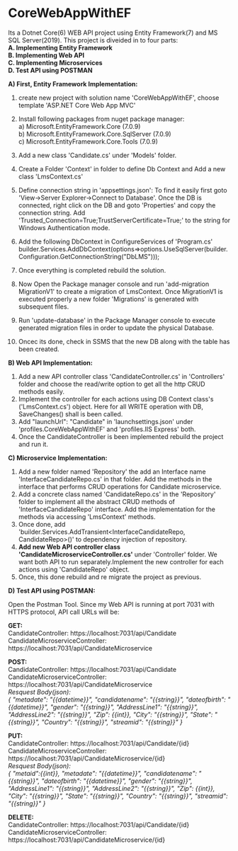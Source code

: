 # CoreWebAppWithEF
Its a Dotnet Core(6) WEB API project using Entity Framework(7) and MS SQL Server(2019). This project is diveided in to four parts:\
<b>A. Implementing Entity Framework\
B. Implementing Web API\
C. Implementing Microservices\
D. Test API using POSTMAN</b>

<b>A) First, Entity Framework Implementation:</b>

1. create new project with solution name 'CoreWebAppWithEF', choose template 'ASP.NET Core Web App MVC'
2. Install following packages from nuget package manager:\
     a) Microsoft.EntityFramework.Core (7.0.9)\
     b) Microsoft.EntityFramework.Core.SqlServer (7.0.9)\
     c) Microsoft.EntityFramework.Core.Tools (7.0.9)
4. Add a new class 'Candidate.cs' under 'Models' folder.
5. Create a Folder 'Context' in folder to define Db Context and Add a new class 'LmsContext.cs'
6. Define connection string in 'appsettings.json':
    To find it easily first goto 'View->Server Explorer->Connect to Database'.
    Once the DB is connected, right click on the DB and goto 'Properties' and copy the connection string.
    Add 'Trusted_Connection=True;TrustServerCertificate=True;' to the string for Windows Authentication mode.

7.  Add the following DbContext in ConfigureServices of 'Program.cs'
    builder.Services.AddDbContext<LmsContext>(options=>options.UseSqlServer(builder.Configuration.GetConnectionString("DbLMS")));
8. Once everything is completed rebuild the solution.
9. Now Open the Package manager console and run 'add-migration MigrationV1' to create a migration of LmsContext. Once MigrationV1 is executed properly a new folder 'Migrations' is generated with subsequent files.
10. Run 'update-database' in the Package Manager console to execute generated migration files in order to update the physical Database.
11. Oncec its done, check in SSMS that the new DB along with the table has been created.

<b>B) Web API Implementation:</b>

1. Add a new API controller class 'CandidateController.cs' in 'Controllers' folder and choose the read/write option to get all the http CRUD methods easily.
2. Implement the controller for each actions using DB Context class's ('LmsContext.cs') object. Here for all WRITE operation with DB, SaveChanges() shall is been called.
3. Add "launchUrl": "Candidate" in 'launchsettings.json' under 'profiles.CoreWebAppWithEF' and 'profiles.IIS Express' both.
4. Once the CandidateController is been implemented rebuild the project and run it.

<b>C) Microservice Implementation:</b>
1. Add a new folder named 'Repository' the add an Interface name 'InterfaceCandidateRepo.cs' in that folder. Add the methods in the interface that performs CRUD operations for Candidate microservice.
2. Add a concrete class named 'CandidateRepo.cs' in the 'Repository' folder to implement all the abstract CRUD methods of 'InterfaceCandidateRepo' interface. Add the implementation for the methods via accessing 'LmsContext' methods.
3. Once done, add 'builder.Services.AddTransient<InterfaceCandidateRepo, CandidateRepo>()' to dependency injection of repository.
4. <b>Add new Web API controller class 'CandidateMicroserviceController.cs'</b> under 'Controller' folder. We want both API to run separately.Implement the new controller for each actions using 'CandidateRepo' object.
5. Once, this done rebuild and re migrate the project as previous.

<b>D) Test API using POSTMAN:</b>

Open the Postman Tool. Since my Web API is running at port 7031 with HTTPS protocol, API call URLs will be:

<b>GET:</b> 
</br>CandidateController: https://localhost:7031/api/Candidate 
</br>CandidateMicroserviceController: https://localhost:7031/api/CandidateMicroservice 

<b>POST:</b> 
</br>CandidateController: https://localhost:7031/api/Candidate
</br>CandidateMicroserviceController: https://localhost:7031/api/CandidateMicroservice 
</br><i>Resquest Body(json):\
{
"metadate": "{{datetime}}",
"candidatename": "{{string}}",
"dateofbirth": "{{datetime}}",
"gender": "{{string}}",
"AddressLine1": "{{string}}",
"AddressLine2": "{{string}}",
"Zip": {{int}},
"City": "{{string}}",
"State": "{{string}}",
"Country": "{{string}}",
"streamid": "{{string}}"
}</i>

<b>PUT:</b> 
</br>CandidateController: https://localhost:7031/api/Candidate/{id}
</br>CandidateMicroserviceController: https://localhost:7031/api/CandidateMicroservice/{id} 
</br><i>Resquest Body(json):\
{
"metaid":{{int}},
"metadate": "{{datetime}}",
"candidatename": "{{string}}",
"dateofbirth": "{{datetime}}",
"gender": "{{string}}",
"AddressLine1": "{{string}}",
"AddressLine2": "{{string}}",
"Zip": {{int}},
"City": "{{string}}",
"State": "{{string}}",
"Country": "{{string}}",
"streamid": "{{string}}"
}</i>

<b>DELETE:</b> 
</br>CandidateController: https://localhost:7031/api/Candidate/{id}
</br>CandidateMicroserviceController: https://localhost:7031/api/CandidateMicroservice/{id} 
